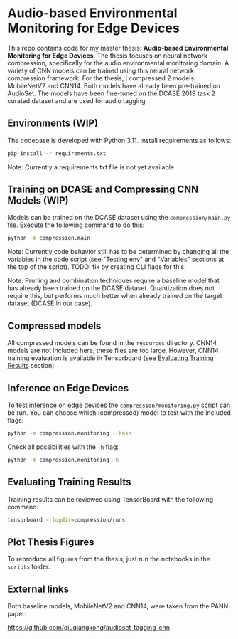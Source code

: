 # Audio-based Environmental Monitoring for Edge Devices

This repo contains code for my master thesis: **Audio-based Environmental Monitoring for Edge Devices**. The thesis focuses on neural network compression, specifically for the audio environmental monitoring domain. A variety of CNN models can be trained using this neural network compression framework. For the thesis, I compressed 2 models: MobileNetV2 and CNN14. Both models have already been pre-trained on AudioSet. The models have been fine-tuned on the DCASE 2019 task 2 curated dataset and are used for audio tagging.

## Environments (WIP)

The codebase is developed with Python 3.11. Install requirements as follows:
```sh
pip install -r requirements.txt
```

Note: Currently a requirements.txt file is not yet available 

## Training on DCASE and Compressing CNN Models (WIP)

Models can be trained on the DCASE dataset using the `compression/main.py` file. Execute the following command to do this:
```sh
python -m compression.main
```

Note: Currently code behavior still has to be determined by changing all the variables in the code script (see "Testing env" and "Variables" sections at the top of the script). TODO: fix by creating CLI flags for this.

Note: Pruning and combination techniques require a baseline model that has already been trained on the DCASE dataset. Quantization does not require this, but performs much better when already trained on the target dataset (DCASE in our case).

## Compressed models

All compressed models can be found in the `resources` directory. CNN14 models are not included here, these files are too large. However, CNN14 training evaluation is available in Tensorboard (see [Evaluating Training Results](#Evaluating-Training-Results) section)

## Inference on Edge Devices

To test inference on edge devices the `compression/monitoring.py` script can be run. You can choose which (compressed) model to test with the included flags:
```sh
python -m compression.monitoring --base
```
Check all possibilities with the `-h` flag:
```sh
python -m compression.monitoring -h
```

## Evaluating Training Results 

Training results can be reviewed using TensorBoard with the following command:
```sh
tensorboard --logdir=compression/runs
```

## Plot Thesis Figures

To reproduce all figures from the thesis, just run the notebooks in the `scripts` folder.

## External links

Both baseline models, MobileNetV2 and CNN14, were taken from the PANN paper:

https://github.com/qiuqiangkong/audioset_tagging_cnn